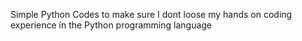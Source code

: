 Simple Python Codes to make sure I dont loose my hands on coding experience in the Python programming language

